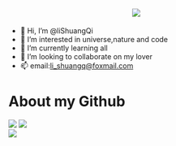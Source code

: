 <h1 align="center" > <a href="https://sunguoqi.com/"> <img src="https://readme-typing-svg.herokuapp.com/?lines=Welcome！;祝您开心！&center=true&size=27"> </a> </h1>

- 👋 Hi, I’m @liShuangQi
- 👀 I’m interested in universe,nature and code
- 🌱 I’m currently learning all
- 💞️ I’m looking to collaborate on my lover
- 📫 email:li_shuangq@foxmail.com

# About my Github

<div align="left"> 
  <img src="https://github-readme-stats.vercel.app/api?username=lishuangQ&theme=default&show_icons=true" />
  <img src="https://github-readme-stats.vercel.app/api/top-langs/?username=lishuangQ&layout=compact" /> 
</div>

<div align="left"> <img src="https://github-readme-stats.vercel.app/api/top-langs/?username=lishuangQ&layout=compact" /> </div>


<!---
liShuangQ/liShuangQ is a ✨ special ✨ repository because its `README.md` (this file) appears on your GitHub profile.
You can click the Preview link to take a look at your changes.
--->
